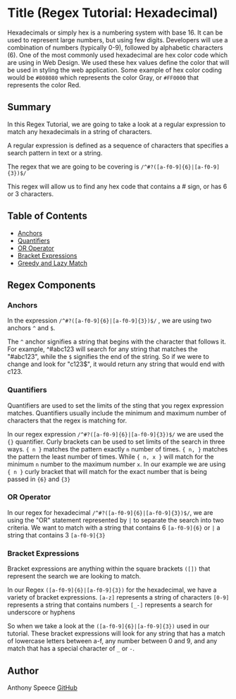 # Title (Regex Tutorial: Hexadecimal)

Hexadecimals or simply hex is a numbering system with base 16. It can be used to represent large numbers, but using few digits. Developers will use a combination of numbers (typically 0-9), followed by alphabetic characters (6). One of the most commonly used hexadecimal are hex color code which are using in Web Design. We used these hex values define the color that will be used in styling the web application. Some example of hex color coding would be `#808080` which represents the color Gray, or `#FF0000` that represents the color Red.

## Summary

In this Regex Tutorial, we are going to take a look at a regular expression to match any hexadecimals in a string of characters.

A regular expression is defined as a sequence of characters that specifies a search pattern in text or a string.

The regex that we are going to be covering is `/^#?([a-f0-9]{6}|[a-f0-9]{3})$/`

This regex will allow us to find any hex code that contains a # sign, or has 6 or 3 characters.

## Table of Contents

- [Anchors](#anchors)
- [Quantifiers](#quantifiers)
- [OR Operator](#or-operator)
- [Bracket Expressions](#bracket-expressions)
- [Greedy and Lazy Match](#greedy-and-lazy-match)

## Regex Components

### Anchors

In the expression `/^#?([a-f0-9]{6}|[a-f0-9]{3})$/` , we are using two anchors `^` and `$`.

The `^` anchor signifies a string that begins with the character that follows it. For example, ^#abc123 will search for any string that matches the "#abc123", while the `$` signifies the end of the string. So if we were to change and look for "c123$", it would return any string that would end with c123.

### Quantifiers

Quantifiers are used to set the limits of the sting that you regex expression matches. Quantifiers usually include the minimum and maximum number of characters that the regex is matching for.

In our regex expression `/^#?([a-f0-9]{6}|[a-f0-9]{3})$/` we are used the `{}` quantifier. Curly brackets can be used to set limits of the search in three ways.
`{ n }` matches the pattern exactly `n` number of times.
`{ n, }` matches the pattern the least number of times.
While `{ n, x }` will match for the minimum `n` number to the maximum number `x`.
In our example we are using `{ n }` curly bracket that will match for the exact number that is being passed in `{6}` and `{3}`

### OR Operator

In our regex for hexadecimal `/^#?([a-f0-9]{6}|[a-f0-9]{3})$/`, we are using the "OR" statement represented by `|` to separate the search into two criteria. We want to match with a string that contains 6 `[a-f0-9]{6}` or `|` a string that contains 3 `[a-f0-9]{3}`

### Bracket Expressions

Bracket expressions are anything within the square brackets `([])` that represent the search we are looking to match.

In our Regex `([a-f0-9]{6}|[a-f0-9]{3})` for the hexadecimal, we have a variety of bracket expressions.
`[a-z]` represents a string of characters
`[0-9]` represents a string that contains numbers
`[_-]` represents a search for underscore or hyphens

So when we take a look at the `([a-f0-9]{6}|[a-f0-9]{3})` used in our tutorial. These bracket expressions will look for any string that has a match of lowercase letters between a-f, any number between 0 and 9, and any match that has a special character of `_` or `-`.

## Author

Anthony Speece
[GitHub](https://github.com/A-Speece)
